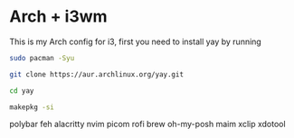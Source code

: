 # Arch + i3wm
This is my Arch config for i3, first you need to install yay by running
```bash
sudo pacman -Syu

git clone https://aur.archlinux.org/yay.git

cd yay

makepkg -si
```

polybar
feh
alacritty
nvim
picom
rofi
brew
oh-my-posh
maim
xclip
xdotool
